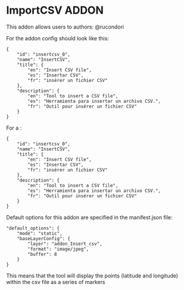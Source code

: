 ImportCSV ADDON
===============

This addon allows users to 
authors: @rucondori

For the addon config should look like this:

    {
        "id": "insertcsv_0",
        "name": "InsertCSV",
        "title": {
            "en": "Insert CSV file",
            "es": "Insertar CSV",
            "fr": "insérer un fichier CSV"
        },
        "description": {
            "en": "Tool to insert a CSV file",
            "es": "Herramienta para insertar un archivo CSV.",
            "fr": "Outil pour insérer un fichier CSV"
        }
    }
    

For a :

    {
        "id": "insertcsv_0",
        "name": "InsertCSV",
        "title": {
            "en": "Insert CSV file",
            "es": "Insertar CSV",
            "fr": "insérer un fichier CSV"
        },
        "description": {
            "en": "Tool to insert a CSV file",
            "es": "Herramienta para insertar un archivo CSV.",
            "fr": "Outil pour insérer un fichier CSV"
        }
    }


Default options for this addon are specified in the manifest.json file:

    "default_options": {
        "mode": "static",
        "baseLayerConfig": {
            "layer": "addon_Insert_csv",
            "format": "image/jpeg",
            "buffer": 8
        }
    }

This means that the tool will display the points (latitude and longitude) within the csv file as a series of markers

